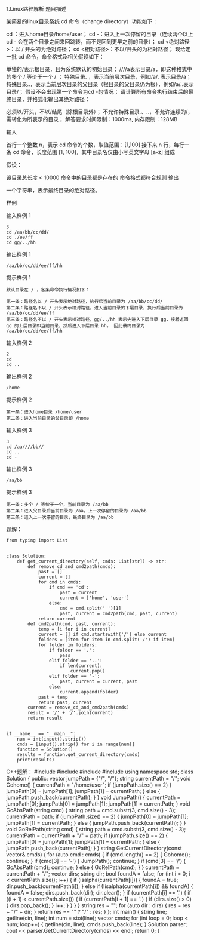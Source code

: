 1.Linux路径解析
题目描述

某简易的linux目录系统 cd 命令（change directory）功能如下：

cd ：进入home目录/home/user；
cd -：进入上一次停留的目录（连续两个以上 cd - 会在两个目录之间来回跳转，而不是回到更早之前的目录）；
cd <绝对路径>：以 / 开头的为绝对路径；
cd <相对路径>：不以/开头的为相对路径；
现给定一批 cd 命令，命令格式及相关假设如下：

单独的/表示根目录，且为系统默认的初始目录；
////a表示目录/a，即这种格式中的多个 / 等价于一个 / ；
特殊目录. ，表示当前层次目录，例如/a/. 表示目录/a；
特殊目录..，表示当前层次目录的父目录（根目录的父目录仍为根），例如/a/..表示目录/；
假设不会出现第一个命令为cd -的情况；
请计算所有命令执行结束后的最终目录，并格式化输出其绝对路径：

必须以/开头，不以/结尾（除根目录外）；
不允许特殊目录.、..，不允许连续的/，需转化为所表示的目录；
解答要求时间限制：1000ms, 内存限制：128MB

输入

首行一个整数 n，表示 cd 命令的个数，取值范围：[1,100]
接下来 n 行，每行一条 cd 命令，长度范围 [1, 100]，其中目录名仅由小写英文字母 [a-z] 组成

假设：

设目录总长度 < 10000
命令中的目录都是存在的
命令格式都符合规则
输出

一个字符串，表示最终目录的绝对路径。

样例

  输入样例 1

    3
    cd /aa/bb/cc/dd/
    cd ./ee/ff
    cd gg/../hh

  输出样例 1

    /aa/bb/cc/dd/ee/ff/hh

  提示样例 1

    默认目录在 / ，各条命令执行情况如下：
    
    第一条：路径名以 / 开头表示绝对路径，执行后当前目录为 /aa/bb/cc/dd/
    第二条：路径名不以 / 开头表示相对路径，进入当前目录的下层目录，执行后当前目录为 /aa/bb/cc/dd/ee/ff
    第三条：路径名不以 / 开头表示相对路径，gg/../hh 表示先进入下层目录 gg，接着返回 gg 的上层目录即当前目录，然后进入下层目录 hh， 因此最终目录为 /aa/bb/cc/dd/ee/ff/hh
    
  输入样例 2 

    2
    cd
    cd ..

  输出样例 2

    /home

  提示样例 2

    第一条：进入home目录 /home/user
    第二条：进入当前目录的父目录即 /home

  输入样例 3 

    3
    cd /aa////bb//
    cd ..
    cd -

  输出样例 3

    /aa/bb

  提示样例 3

    第一条：多个 / 等价于一个，当前目录为 /aa/bb
    第二条：进入父目录后当前目录为 /aa，上一次停留的目录为 /aa/bb
    第三条：进入上一次停留的目录，最终目录为 /aa/bb


题解：

    from typing import List
    
    
    class Solution:
        def get_current_directory(self, cmds: List[str]) -> str:
            def remove_cd_and_cmd2path(cmds):
                past = []
                current = []
                for cmd in cmds:
                    if cmd == 'cd':
                        past = current
                        current = ['home', 'user']
                    else:
                        cmd = cmd.split(' ')[1]
                        past, current = cmd2path(cmd, past, current)
                return current
            def cmd2path(cmd, past, current):
                temp = [i for i in current]
                current = [] if cmd.startswith('/') else current
                folders = [item for item in cmd.split('/') if item]
                for folder in folders:
                    if folder == '.':
                        pass
                    elif folder == '..':
                        if len(current):
                            current.pop()
                    elif folder == '-':
                        past, current = current, past
                    else:
                        current.append(folder)
                past = temp
                return past, current
            current = remove_cd_and_cmd2path(cmds)
            result = '/' + '/'.join(current)
            return result
    
    
    if __name__ == "__main__":
        num = int(input().strip())
        cmds = [input().strip() for i in range(num)]
        function = Solution()
        results = function.get_current_directory(cmds)
        print(results)


C++题解：
    #include <cctype>
    #include <iostream>
    #include <string>
    #include <vector>
    using namespace std;
    class Solution {
    public:
        vector<string> jumpPath = {"/", "/"};
        string currentPath = "/";
        void Gohome() {
            currentPath = "/home/user";
            if (jumpPath.size() == 2) {
                jumpPath[0] = jumpPath[1];
                jumpPath[1] = currentPath;
            } else {
                jumpPath.push_back(currentPath);
            }
        }
        void JumpPath() {
            currentPath = jumpPath[0];
            jumpPath[0] = jumpPath[1];
            jumpPath[1] = currentPath;
        }
        void GoAbsPath(string cmd) {
            string path = cmd.substr(3, cmd.size() - 3);
            currentPath = path;
            if (jumpPath.size() == 2) {
                jumpPath[0] = jumpPath[1];
                jumpPath[1] = currentPath;
            } else {
                jumpPath.push_back(currentPath);
            }
        }
        void GoRelPath(string cmd) {
            string path = cmd.substr(3, cmd.size() - 3);
            currentPath = currentPath + "/" + path;
            if (jumpPath.size() == 2) {
                jumpPath[0] = jumpPath[1];
                jumpPath[1] = currentPath;
            } else {
                jumpPath.push_back(currentPath);
            }
        }
        string GetCurrentDirectory(const vector<string>& cmds)
        {
            for (auto cmd : cmds) {
                if (cmd.length() == 2) {
                    Gohome();
                    continue;
                }
                if (cmd[3] == '-') {
                     JumpPath();
                     continue;
                }
                if (cmd[3] == '/') {
                     GoAbsPath(cmd);
                     continue;
                } else {
                    GoRelPath(cmd);
                }
            }
            currentPath = currentPath + "/";
            vector<string> dirs;
            string dir;
            bool foundA = false;
            for (int i = 0; i < currentPath.size(); i++) {
                if (isalpha(currentPath[i])) {
                    foundA = true;
                    dir.push_back(currentPath[i]);
                } else if (!isalpha(currentPath[i]) && foundA) {
                    foundA = false;
                    dirs.push_back(dir);
                    dir.clear();
                }
                if (currentPath[i] == '.') {
                    if ((i + 1) < currentPath.size()) {
                        if (currentPath[i + 1] == '.') {
                            if (dirs.size() > 0) {
                                dirs.pop_back();
                            }
                            i++;
                        }
                    }
                }
            }
            string res = "";
            for (auto dir : dirs) {
                res = res + "/" + dir;
            }
            return res == "" ? "/" : res;
        }
    };
    int main()
    {
        string line;
        getline(cin, line);
        int num = stoi(line);
        vector<string> cmds;
        for (int loop = 0; loop < num; loop++) {
            getline(cin, line);
            cmds.push_back(line);
        }
        Solution parser;
        cout << parser.GetCurrentDirectory(cmds) << endl;
        return 0;
    }



